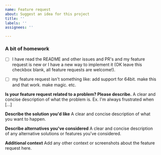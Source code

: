```yaml
---
name: Feature request
about: Suggest an idea for this project
title: ''
labels: ''
assignees: ''

---
```


<!--

######################################################################
###  WARNING!
###  IGNORING THE FOLLOWING TEMPLATE WILL RESULT IN ISSUE CLOSED AS INCOMPLETE!
######################################################################

-->

### A bit of homework 
- [ ] I have read the README and other issues and PR's and my feature request is new or I have a new way to implement it (OK leave this checkbox blank, all feature requests are welcome!).
- [ ] my feature request isn't something like: add support for  64bit. make this and that work. make magic. etc.


**Is your feature request related to a problem? Please describe.**
A clear and concise description of what the problem is. Ex. I'm always frustrated when [...]

**Describe the solution you'd like**
A clear and concise description of what you want to happen.

**Describe alternatives you've considered**
A clear and concise description of any alternative solutions or features you've considered.

**Additional context**
Add any other context or screenshots about the feature request here.
